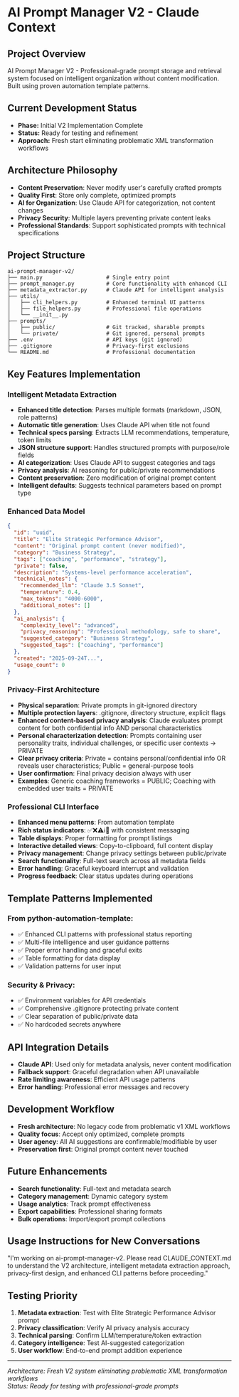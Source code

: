 # AI Prompt Manager V2 - Claude Context

## Project Overview
AI Prompt Manager V2 - Professional-grade prompt storage and retrieval system focused on intelligent organization without content modification. Built using proven automation template patterns.

## Current Development Status
- **Phase:** Initial V2 Implementation Complete
- **Status:** Ready for testing and refinement
- **Approach:** Fresh start eliminating problematic XML transformation workflows

## Architecture Philosophy
- **Content Preservation**: Never modify user's carefully crafted prompts
- **Quality First**: Store only complete, optimized prompts  
- **AI for Organization**: Use Claude API for categorization, not content changes
- **Privacy Security**: Multiple layers preventing private content leaks
- **Professional Standards**: Support sophisticated prompts with technical specifications

## Project Structure
```
ai-prompt-manager-v2/
├── main.py                    # Single entry point
├── prompt_manager.py          # Core functionality with enhanced CLI
├── metadata_extractor.py      # Claude API for intelligent analysis
├── utils/
│   ├── cli_helpers.py         # Enhanced terminal UI patterns
│   ├── file_helpers.py        # Professional file operations
│   └── __init__.py
├── prompts/
│   ├── public/                # Git tracked, sharable prompts
│   └── private/               # Git ignored, personal prompts
├── .env                       # API keys (git ignored)
├── .gitignore                 # Privacy-first exclusions
└── README.md                  # Professional documentation
```

## Key Features Implementation

### Intelligent Metadata Extraction
- **Enhanced title detection**: Parses multiple formats (markdown, JSON, role patterns)
- **Automatic title generation**: Uses Claude API when title not found
- **Technical specs parsing**: Extracts LLM recommendations, temperature, token limits
- **JSON structure support**: Handles structured prompts with purpose/role fields
- **AI categorization**: Uses Claude API to suggest categories and tags
- **Privacy analysis**: AI reasoning for public/private recommendations
- **Content preservation**: Zero modification of original prompt content
- **Intelligent defaults**: Suggests technical parameters based on prompt type

### Enhanced Data Model
```json
{
  "id": "uuid",
  "title": "Elite Strategic Performance Advisor",
  "content": "Original prompt content (never modified)",
  "category": "Business Strategy", 
  "tags": ["coaching", "performance", "strategy"],
  "private": false,
  "description": "Systems-level performance acceleration",
  "technical_notes": {
    "recommended_llm": "Claude 3.5 Sonnet",
    "temperature": 0.4,
    "max_tokens": "4000-6000",
    "additional_notes": []
  },
  "ai_analysis": {
    "complexity_level": "advanced",
    "privacy_reasoning": "Professional methodology, safe to share",
    "suggested_category": "Business Strategy",
    "suggested_tags": ["coaching", "performance"]
  },
  "created": "2025-09-24T...",
  "usage_count": 0
}
```

### Privacy-First Architecture
- **Physical separation**: Private prompts in git-ignored directory
- **Multiple protection layers**: .gitignore, directory structure, explicit flags
- **Enhanced content-based privacy analysis**: Claude evaluates prompt content for both confidential info AND personal characteristics
- **Personal characterization detection**: Prompts containing user personality traits, individual challenges, or specific user contexts → PRIVATE
- **Clear privacy criteria**: Private = contains personal/confidential info OR reveals user characteristics; Public = general-purpose tools
- **User confirmation**: Final privacy decision always with user
- **Examples**: Generic coaching frameworks = PUBLIC; Coaching with embedded user traits = PRIVATE

### Professional CLI Interface
- **Enhanced menu patterns**: From automation template
- **Rich status indicators**: ✅❌⚠️ℹ️🔄 with consistent messaging
- **Table displays**: Proper formatting for prompt listings
- **Interactive detailed views**: Copy-to-clipboard, full content display
- **Privacy management**: Change privacy settings between public/private
- **Search functionality**: Full-text search across all metadata fields
- **Error handling**: Graceful keyboard interrupt and validation
- **Progress feedback**: Clear status updates during operations

## Template Patterns Implemented

### From python-automation-template:
- ✅ Enhanced CLI patterns with professional status reporting
- ✅ Multi-file intelligence and user guidance patterns  
- ✅ Proper error handling and graceful exits
- ✅ Table formatting for data display
- ✅ Validation patterns for user input

### Security & Privacy:
- ✅ Environment variables for API credentials
- ✅ Comprehensive .gitignore protecting private content
- ✅ Clear separation of public/private data
- ✅ No hardcoded secrets anywhere

## API Integration Details
- **Claude API**: Used only for metadata analysis, never content modification
- **Fallback support**: Graceful degradation when API unavailable
- **Rate limiting awareness**: Efficient API usage patterns
- **Error handling**: Professional error messages and recovery

## Development Workflow
- **Fresh architecture**: No legacy code from problematic v1 XML workflows
- **Quality focus**: Accept only optimized, complete prompts
- **User agency**: All AI suggestions are confirmable/modifiable by user
- **Preservation first**: Original prompt content never touched

## Future Enhancements
- **Search functionality**: Full-text and metadata search
- **Category management**: Dynamic category system
- **Usage analytics**: Track prompt effectiveness
- **Export capabilities**: Professional sharing formats
- **Bulk operations**: Import/export prompt collections

## Usage Instructions for New Conversations
"I'm working on ai-prompt-manager-v2. Please read CLAUDE_CONTEXT.md to understand the V2 architecture, intelligent metadata extraction approach, privacy-first design, and enhanced CLI patterns before proceeding."

## Testing Priority
1. **Metadata extraction**: Test with Elite Strategic Performance Advisor prompt
2. **Privacy classification**: Verify AI privacy analysis accuracy
3. **Technical parsing**: Confirm LLM/temperature/token extraction
4. **Category intelligence**: Test AI-suggested categorization
5. **User workflow**: End-to-end prompt addition experience

---
*Architecture: Fresh V2 system eliminating problematic XML transformation workflows*  
*Status: Ready for testing with professional-grade prompts*
